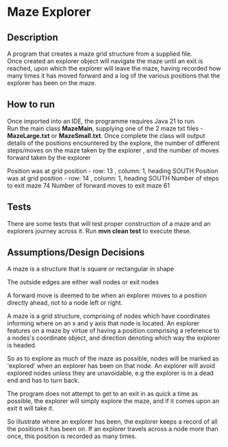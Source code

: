 # Maze Explorer

Description
-------------
A program that creates a maze grid structure from a supplied file.  
Once created an explorer object will navigate the maze until an exit is reached, upon which the 
explorer will leave the maze, having recorded how many times it has moved forward and a log of the 
various positions that the explorer has been on the maze.

How to run
-----------
Once imported into an IDE, the programme requires Java 21 to run.  
Run the main class **MazeMain**, supplying one of the 2 maze txt files - **MazeLarge.txt** or **MazeSmall.txt**.
Once complete the class will output details of the positions encountered by the explore, the number of different steps/moves on the maze taken by the explorer ,
and the number of moves forward taken by the explorer

Position was at grid position - row: 13 , column: 1, heading SOUTH
Position was at grid position - row: 14 , column: 1, heading SOUTH
Number of steps to exit maze 74
Number of forward moves to exit maze 61

Tests
-----
There are some tests that will test proper construction of a maze and an explorers journey across it.
Run **mvn clean test** to execute these.

Assumptions/Design Decisions
----------------------------
A maze is a structure that is square or rectangular in shape

The outside edges are either wall nodes or exit nodes

A forward move is deemed to be when an explorer moves to a position directly ahead, not to a node left or right.

A maze is a grid structure, comprising of nodes which have coordinates informing where on an x and y axis that node is located.
An explorer features on a maze by virtue of having a position comprising a reference to a nodes's coordinate object,
and direction denoting which way the explorer is headed.

So as to explore as much of the maze as possible,  nodes will be marked as 'explored' when an explorer has been on that node.
An explorer will avoid explored nodes unless they are unavoidable, e.g the explorer is in a dead end and has to turn back.

The program does not attempt to get to an exit in as quick a time as possible,  the explorer will simply explore the maze,
and if it comes upon an exit it will take it.

So illustrate where an explorer has been,  the explorer keeps a record of all the positions it has been on.
If an explorer travels across a node more than once,  this position is recorded as many times.